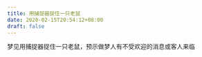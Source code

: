 ```yaml
---
title: 用捕捉器捉住一只老鼠
date: 2020-02-15T20:54:12+08:00
draft: false
---
```


梦见用捕捉器捉住一只老鼠，预示做梦人有不受欢迎的消息或客人来临